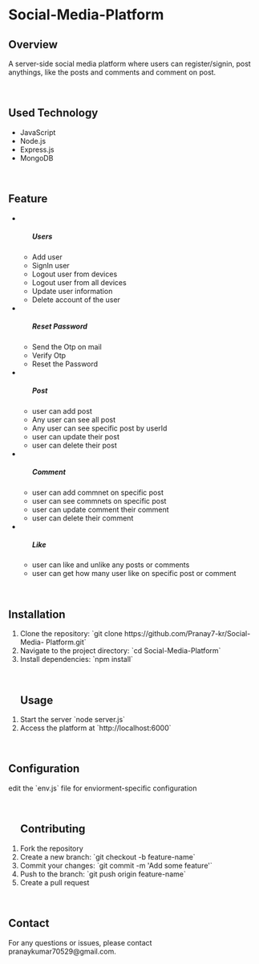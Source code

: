 <h1>Social-Media-Platform</h1>
<h2>Overview</h2>
<p>A server-side social media platform where users can register/signin, post anythings, like the posts and comments and comment on post.</p>
<br>
<h2>Used Technology</h2>
<ul>
  <li>JavaScript</li>
  <li>Node.js</li>
  <li>Express.js</li>
  <li>MongoDB</li>
</ul>
<br>
<h2>Feature</h2>
<ul>
  <li><ul>
    <h5>Users</h5>
    <li>Add user</li>
    <li>SignIn user</li>
    <li>Logout user from devices</li>
    <li>Logout user from all devices</li>
    <li>Update user information</li>
    <li>Delete account of the user</li>
  </ul></li>
  <li><ul>
    <h5>Reset Password</h5>
    <li>Send the Otp on mail</li>
    <li>Verify Otp</li>
    <li>Reset the Password</li>
  </ul></li>
  <li><ul>
    <h5>Post</h5>
    <li>user can add post</li>
    <li>Any user can see all post</li>
    <li>Any user can see specific post by userId</li>
    <li>user can update their post</li>
    <li>user can delete their post</li>
  </ul></li>
  <li><ul>
    <h5>Comment</h5>
    <li>user can add commnet on specific post</li>
    <li>user can see commnets on specific post</li>
    <li>user can update comment their comment</li>
    <li>user can delete their comment</li>
  </ul></li>
  <li><ul>
    <h5>Like</h5>
    <li>user can like and unlike any posts or comments</li>
    <li>user can get how many user like on specific post or comment</li>
  </ul></li>
</ul>
<br>
<h2>Installation</h2>
<ol>
  <li>Clone the repository: `git clone https://github.com/Pranay7-kr/Social-Media- 
      Platform.git`</li>
  <li>Navigate to the project directory: `cd Social-Media-Platform`</li>
  <li>Install dependencies: `npm install`</li>
</ol>
<br>
<ol>
  <h2>Usage</h2>
  <li>Start the server `node server.js`</li>
  <li>Access the platform at `http://localhost:6000`</li>
</ol>
<br>
<h2>Configuration</h2>
<p>edit the `env.js` file for enviorment-specific configuration</p>
<br>
<ol>
  <h2>Contributing</h2>
  <li>Fork the repository</li>
  <li>Create a new branch: `git checkout -b feature-name`</li>
  <li>Commit your changes: `git commit -m 'Add some feature'`</li>
  <li>Push to the branch: `git push origin feature-name`</li>
  <li>Create a pull request</li>
</ol>
<br>
<h2>Contact</h2>
<p>For any questions or issues, please contact pranaykumar70529@gmail.com.</p>
